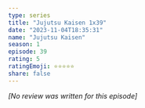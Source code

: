 ```yaml
---
type: series
title: "Jujutsu Kaisen 1x39"
date: "2023-11-04T18:35:31"
name: "Jujutsu Kaisen"
season: 1
episode: 39
rating: 5
ratingEmoji: ⭐️⭐️⭐️⭐️⭐️
share: false
---
```


_[No review was written for this episode]_
